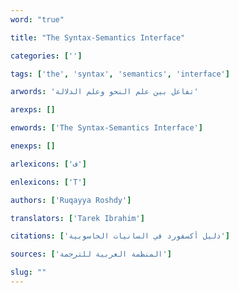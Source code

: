 ```yaml
---
word: "true"

title: "The Syntax-Semantics Interface"

categories: ['']

tags: ['the', 'syntax', 'semantics', 'interface']

arwords: 'تفاعل بين علم النحو وعلم الدلالة'

arexps: []

enwords: ['The Syntax-Semantics Interface']

enexps: []

arlexicons: ['ف']

enlexicons: ['T']

authors: ['Ruqayya Roshdy']

translators: ['Tarek Ibrahim']

citations: ['دليل أكسفورد في السانيات الحاسوبية']

sources: ['المنظمة العربية للترجمة']

slug: ""
---
```

